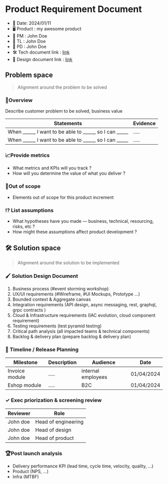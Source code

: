 # Product Requirement Document

- 📅 Date: 2024/01/11
- 🖥️ Product : my awesome product
- 👷 PM : John Doe
- 👷 TL : John Doe
- 👷 PD : John Doe
- 🛠️ Tech document link : [link]()
- 🎨 Design document link : [link]()

## Problem space

> Alignment around the problem to be solved

### 🎯Overview

Describe customer problem to be solved, business value 

| Statements                                             | Evidence |
|--------------------------------------------------------|----------|
| When _____, I want to be able to _____, so I can _____ | .....    |
| When _____, I want to be able to _____, so I can _____ | .....    |

### 📈Provide metrics

* What metrics and KPIs will you track ?
* How will you determine the value of what you deliver ?

### 🚫Out of scope

* Elements out of scope for this product increment

### ⁉ List assumptions

* What hypotheses have you made — business, technical, resourcing, risks, etc ?
* How might these assumptions affect product development ?

## 🛠️ Solution space

> Alignment around the solution to be implemented

### 🖌️ Solution Design Document

1. Business process (#event storming workshop)
2. UX/UI requirements (#Wireframe, #UI Mockups, Prototype …)
3. Bounded context & Aggregate canvas
4. Integration requirements (API design, async messaging, rest, graphql, grpc contracts )
5. Cloud & Infrastructure requirements (IAC evolution, cloud component requirement)
6. Testing requirements (test pyramid testing)
7. Critical path analysis (all impacted teams & technical components)
8. Backlog & delivery plan (prepare backlog & delivery plan)

### 📆 Timeline / Release Planning 

| Milestone      | Description | Audience           | Date        |
|----------------|-------------|--------------------|-------------|
| Invoice module | .....       | internal employees | 01/04/2024  |
| Eshop module   | .....       | B2C                | 01/04/2024  |

### ✓ Exec priorization & screening review

| Reviewer | Role                |
|----------|---------------------|
| John doe | Head of engineering |
| John doe | Head of design      |
| John doe | Head of product     |

### 🏆Post launch analysis

* Delivery performance KPI (lead time, cycle time, velocity, quality, ...)
* Product (NPS, ...)
* Infra (MTBF)
